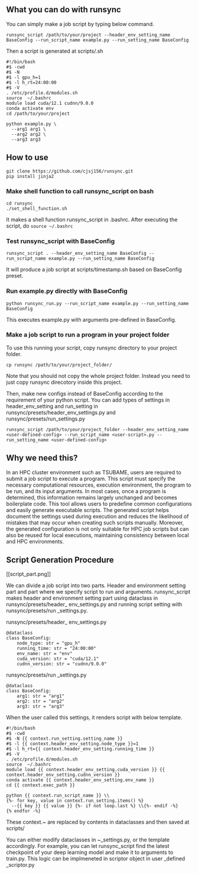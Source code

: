 ## What you can do with runsync

You can simply make a job script by typing below command.
```
runsync_script /path/to/your/project --header_env_setting_name BaseConfig --run_script_name example.py --run_setting_name BaseConfig
```
Then a script is generated at scripts/<timestamp>.sh
```
#!/bin/bash
#$ -cwd
#$ -N
#$ -l gpu_h=1
#$ -l h_rt=24:00:00
#$ -V
. /etc/profile.d/modules.sh
source  ~/.bashrc
module load cuda/12.1 cudnn/9.0.0
conda activate env
cd /path/to/your/project

python example.py \
  --arg1 arg1 \
  --arg2 arg2 \
  --arg3 arg3
```
## How to use
```
git clone https://github.com/cjsj156/runsync.git
pip install jinja2
```
### Make shell function to call runsync_script on bash
```
cd runsync
./set_shell_function.sh
```
It makes a shell function runsync_script in .bashrc. After executing the script, do `source ~/.bashrc`
### Test runsync_script with BaseConfig
```
runsync_script . --header_env_setting_name BaseConfig --run_script_name example.py --run_setting_name BaseConfig
```
It will produce a job script at scripts/timestamp.sh based on BaseConfig preset.

### Run example.py directly with BaseConfig
```
python runsync_run.py --run_script_name example.py --run_setting_name BaseConfig
```
This executes example.py with arguments pre-defined in BaseConfig.

### Make a job script to run a program in your project folder

To use this running your script, copy runsync directory to your project folder.
```
cp runsync /path/to/your/project_folder/
```
Note that you should not copy the whole project folder. Instead you need to just copy runsync direcotory inside this project.

Then, make new configs instead of BaseConfig according to the requirement of your python script. You can add types of settings in header_env_setting and run_setting in runsync/presets/header_env_settings.py and runsync/presets/run_settings.py

```
runsync_script /path/to/your/project_folder --header_env_setting_name <user-defined-config> --run_script_name <user-script>.py --run_setting_name <user-defined-config>
```


## Why we need this?
In an HPC cluster environment such as TSUBAME, users are required to submit a job script to execute a program. This script must specify the necessary computational resources, execution environment, the program to be run, and its input arguments. In most cases, once a program is determined, this information remains largely unchanged and becomes boilerplate code. This tool allows users to predefine common configurations and easily generate executable scripts. The generated script helps document the settings used during execution and reduces the likelihood of mistakes that may occur when creating such scripts manually. Moreover, the generated configuration is not only suitable for HPC job scripts but can also be reused for local executions, maintaining consistency between local and HPC environments.

## Script Generation Procedure

[[script_part.png]]

We can divide a job script into two parts. Header and environment setting part and part where we specify script to run and arguments. runsync_script makes header and environment setting part using dataclass in runsync/presets/header_ env_settings.py and running script setting with runsync/presets/run _settings.py.

runsync/presets/header_ env_settings.py
```
@dataclass
class BaseConfig:
    node_type: str = "gpu_h"
    running_time: str = "24:00:00"
    env_name: str = "env"
    cuda_version: str = "cuda/12.1"
    cudnn_version: str = "cudnn/9.0.0"
```
runsync/presets/run _settings.py
```
@dataclass
class BaseConfig:
    arg1: str = "arg1"
    arg2: str = "arg2"
    arg3: str = "arg3"
```
When the user called this settings, it renders script with below template.
```
#!/bin/bash
#$ -cwd
#$ -N {{ context.run_setting.setting_name }}
#$ -l {{ context.header_env_setting.node_type }}=1
#$ -l h_rt={{ context.header_env_setting.running_time }}
#$ -V
. /etc/profile.d/modules.sh
source  ~/.bashrc
module load {{ context.header_env_setting.cuda_version }} {{ context.header_env_setting.cudnn_version }}
conda activate {{ context.header_env_setting.env_name }}
cd {{ context.exec_path }}

python {{ context.run_script_name }} \\
{%- for key, value in context.run_setting.items() %}
  --{{ key }} {{ value }} {%- if not loop.last %} \\{%- endif -%}
{% endfor -%}
```
These context.~ are replaced by contents in dataclasses and then saved at scripts/

You can either modify dataclasses in ~_settings.py, or the template accordingly. For example, you can let runsync_script find the latest checkpoint of your deep learning model and make it to arguments to train.py. This logic can be implmeneted in scriptor object in user _defined _scriptor.py


